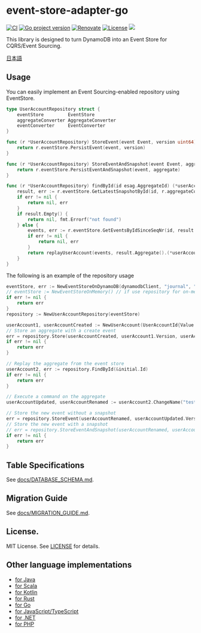 # event-store-adapter-go

[![CI](https://github.com/j5ik2o/event-store-adapter-go/actions/workflows/ci.yml/badge.svg)](https://github.com/j5ik2o/event-store-adapter-go/actions/workflows/ci.yml)
[![Go project version](https://badge.fury.io/go/github.com%2Fj5ik2o%2Fevent-store-adapter-go.svg)](https://badge.fury.io/go/github.com%2Fj5ik2o%2Fevent-store-adapter-go)
[![Renovate](https://img.shields.io/badge/renovate-enabled-brightgreen.svg)](https://renovatebot.com)
[![License](https://img.shields.io/badge/License-MIT-blue.svg)](https://opensource.org/licenses/MIT)
[![](https://tokei.rs/b1/github/j5ik2o/event-store-adapter-go)](https://github.com/XAMPPRocky/tokei)

This library is designed to turn DynamoDB into an Event Store for CQRS/Event Sourcing.

[日本語](./README.ja.md)

## Usage

You can easily implement an Event Sourcing-enabled repository using EventStore.

```go
type UserAccountRepository struct {
    eventStore         EventStore
    aggregateConverter AggregateConverter
    eventConverter     EventConverter
}

func (r *UserAccountRepository) StoreEvent(event Event, version uint64) error {
    return r.eventStore.PersistEvent(event, version)
}

func (r *UserAccountRepository) StoreEventAndSnapshot(event Event, aggregate Aggregate) error {
    return r.eventStore.PersistEventAndSnapshot(event, aggregate)
}

func (r *UserAccountRepository) findById(id esag.AggregateId) (*userAccount, error) {
	result, err := r.eventStore.GetLatestSnapshotById(id, r.aggregateConverter)
	if err != nil {
		return nil, err
	}
	if result.Empty() {
		return nil, fmt.Errorf("not found")
	} else {
		events, err := r.eventStore.GetEventsByIdSinceSeqNr(id, result.Aggregate().GetSeqNr()+1, r.eventConverter)
		if err != nil {
			return nil, err
		}
		return replayUserAccount(events, result.Aggregate().(*userAccount)), nil
	}
}
```

The following is an example of the repository usage

```go
eventStore, err := NewEventStoreOnDynamoDB(dynamodbClient, "journal", "snapshot", "journal-aid-index", "snapshot-aid-index", 1)
// eventStore := NewEventStoreOnMemory() // if use repository for on-memory
if err != nil {
    return err
}
repository := NewUserAccountRepository(eventStore)

userAccount1, userAccountCreated := NewUserAccount(UserAccountId{Value: "1"}, "test")
// Store an aggregate with a create event
err = repository.Store(userAccountCreated, userAccount1.Version, userAccount1)
if err != nil {
    return err
}

// Replay the aggregate from the event store
userAccount2, err := repository.FindById(&initial.Id)
if err != nil {
    return err
}

// Execute a command on the aggregate
userAccountUpdated, userAccountRenamed := userAccount2.ChangeName("test2")

// Store the new event without a snapshot
err = repository.StoreEvent(userAccountRenamed, userAccountUpdated.Version)
// Store the new event with a snapshot
// err = repository.StoreEventAndSnapshot(userAccountRenamed, userAccountUpdated)
if err != nil {
    return err
}
```

## Table Specifications

See [docs/DATABASE_SCHEMA.md](docs/DATABASE_SCHEMA.md).

## Migration Guide

See [docs/MIGRATION_GUIDE.md](docs/MIGRATION_GUIDE.md).

## License.

MIT License. See [LICENSE](LICENSE) for details.

## Other language implementations

- [for Java](https://github.com/j5ik2o/event-store-adapter-java)
- [for Scala](https://github.com/j5ik2o/event-store-adapter-scala)
- [for Kotlin](https://github.com/j5ik2o/event-store-adapter-kotlin)
- [for Rust](https://github.com/j5ik2o/event-store-adapter-rs)
- [for Go](https://github.com/j5ik2o/event-store-adapter-go)
- [for JavaScript/TypeScript](https://github.com/j5ik2o/event-store-adapter-js)
- [for .NET](https://github.com/j5ik2o/event-store-adapter-dotnet)
- [for PHP](https://github.com/j5ik2o/event-store-adapter-php)

